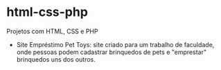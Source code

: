 # html-css-php
 Projetos com HTML, CSS e PHP

- Site Empréstimo Pet Toys: site criado para um trabalho de faculdade, onde pessoas podem cadastrar brinquedos de pets e "emprestar" brinquedos uns dos outros.
